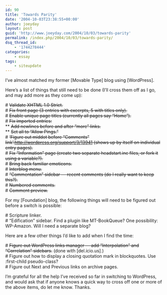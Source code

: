 ```yaml
---
id: 90
title: 'Towards Parity'
date: '2004-10-03T23:38:55+00:00'
author: joeyday
layout: post
guid: 'http://www.joeyday.com/2004/10/03/towards-parity'
permalink: /index.php/2004/10/03/towards-parity/
dsq_thread_id:
    - '1744278444'
categories:
    - essay
tags:
    - siteupdate
---
```


I’ve almost matched my former \[Movable Type\] blog using \[WordPress\].

Here’s a list of things that still need to be done (I’ll cross them off as I go, and may add more as they come up):

\# <del>Validate XHTML 1.0 Strict.</del>  
\# <del>Fix front page (3 entries with excerpts, 5 with titles only).</del>  
\# <del>Enable unique page titles (currently all pages say “Home”).</del>  
\# <del>Fix imported entries:</del>  
\*\* <del>Add newlines before and after “more” links.</del>  
\*\* <del>Set all to “Allow Pings.”</del>  
\# <del>‘Figure out middot before “Comments” link’:http://wordpress.org/support/3/13941 (shows up by itself on individual entry pages).</del>  
\# <del>Fix “Information” page (create two separate headstart.inc files, or fork it using a variable?).</del>  
\# <del>Bring back familiar emoticons.</del>  
\# <del>Interblog menu.</del>  
\# <del>“Commentation” sidebar — recent comments (do I really want to keep this?).</del>  
\# <del>Numbered comments.</del>  
\# <del>Comment preview.</del>

For my \[Foundation\] blog, the following things will need to be figured out before a switch is possible:

\# Scripture linker.  
\# “Edification” sidebar. Find a plugin like MT-BookQueue? One possibility: WP-Amazon. Will I need a separate blog?

Here are a few other things I’d like to add when I find the time:

\# <del>Figure out WordPress links manager — add “Interpolation” and “Correlation” sidebars.</del> (done with \[del.icio.us\].)  
\# Figure out how to display a closing quotation mark in blockquotes. Use :first-child pseudo-class?  
\# Figure out Next and Previous links on archive pages.

I’m grateful for all the help I’ve received so far in switching to WordPress, and would ask that if anyone knows a quick way to cross off one or more of the above items, do let me know. Thanks.